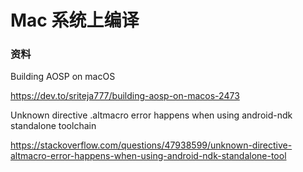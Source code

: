# Mac 系统上编译

### 资料

Building AOSP on macOS

<https://dev.to/sriteja777/building-aosp-on-macos-2473>

Unknown directive .altmacro error happens when using android-ndk standalone toolchain

<https://stackoverflow.com/questions/47938599/unknown-directive-altmacro-error-happens-when-using-android-ndk-standalone-tool>
